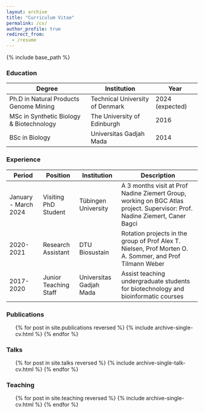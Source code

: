 ```yaml
---
layout: archive
title: "Curriculum Vitae"
permalink: /cv/
author_profile: true
redirect_from:
  - /resume
---
```


{% include base_path %}

### Education

| Degree | Institution | Year |
| --- | --- | --- |
| Ph.D in Natural Products Genome Mining | Technical University of Denmark | 2024 (expected) |
| MSc in Synthetic Biology & Biotechnology | The University of Edinburgh | 2016 |
| BSc in Biology | Universitas Gadjah Mada | 2014 |

### Experience

| Period | Position | Institution | Description |
| --- | --- | --- | --- |
| January - March 2024 | Visiting PhD Student | Tübingen University | A 3 months visit at Prof Nadine Ziemert Group, working on BGC Atlas project. Supervisor: Prof. Nadine Ziemert, Caner Bagci |
| 2020-2021 | Research Assistant | DTU Biosustain | Rotation projects in the group of Prof Alex T. Nielsen, Prof Morten O. A. Sommer, and Prof Tilmann Weber |
| 2017-2020 | Junior Teaching Staff | Universitas Gadjah Mada | Assist teaching undergraduate students for biotechnology and bioinformatic courses |

### Publications

  <ul>{% for post in site.publications reversed %}
    {% include archive-single-cv.html %}
  {% endfor %}</ul>
  
### Talks

  <ul>{% for post in site.talks reversed %}
    {% include archive-single-talk-cv.html  %}
  {% endfor %}</ul>
  
### Teaching

  <ul>{% for post in site.teaching reversed %}
    {% include archive-single-cv.html %}
  {% endfor %}</ul>
